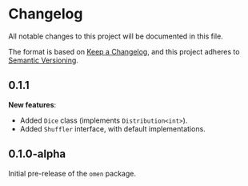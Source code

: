 <!-- #region(HEADER) -->
# Changelog

All notable changes to this project will be documented in this file.

The format is based on [Keep a Changelog](https://keepachangelog.com/en/1.1.0/),
and this project adheres to [Semantic Versioning](https://semver.org/spec/v2.0.0.html).

<!-- #endregion -->

## 0.1.1

**New features**:

- Added `Dice` class (implements `Distribution<int>`).
- Added `Shuffler` interface, with default implementations.

## 0.1.0-alpha

Initial pre-release of the `omen` package.
